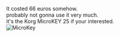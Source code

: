 It costed 66 euros somehow.\
probably not gonna use it very much.\
it's the Korg MicroKEY 25 if your interested.\
![MicroKey](https://i.ibb.co/W07fsM2/mail-google.jpg)

